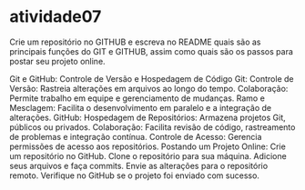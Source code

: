 # atividade07
Crie um repositório no GITHUB e escreva no README quais são as principais funções do GIT e GITHUB, assim como quais são os passos para postar seu projeto online.

Git e GitHub: Controle de Versão e Hospedagem de Código
Git:
Controle de Versão: Rastreia alterações em arquivos ao longo do tempo.
Colaboração: Permite trabalho em equipe e gerenciamento de mudanças.
Ramo e Mesclagem: Facilita o desenvolvimento em paralelo e a integração de alterações.
GitHub:
Hospedagem de Repositórios: Armazena projetos Git, públicos ou privados.
Colaboração: Facilita revisão de código, rastreamento de problemas e integração contínua.
Controle de Acesso: Gerencia permissões de acesso aos repositórios.
Postando um Projeto Online:
Crie um repositório no GitHub.
Clone o repositório para sua máquina.
Adicione seus arquivos e faça commits.
Envie as alterações para o repositório remoto.
Verifique no GitHub se o projeto foi enviado com sucesso.
